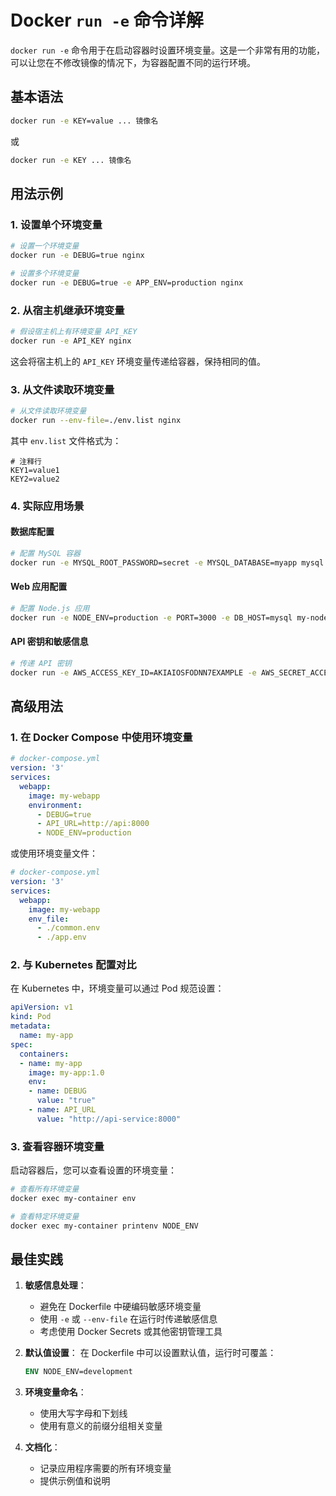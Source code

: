 # Docker `run -e` 命令详解

`docker run -e` 命令用于在启动容器时设置环境变量。这是一个非常有用的功能，可以让您在不修改镜像的情况下，为容器配置不同的运行环境。

## 基本语法

```bash
docker run -e KEY=value ... 镜像名
```

或

```bash
docker run -e KEY ... 镜像名
```

## 用法示例

### 1. 设置单个环境变量

```bash
# 设置一个环境变量
docker run -e DEBUG=true nginx

# 设置多个环境变量
docker run -e DEBUG=true -e APP_ENV=production nginx
```

### 2. 从宿主机继承环境变量

```bash
# 假设宿主机上有环境变量 API_KEY
docker run -e API_KEY nginx
```

这会将宿主机上的 `API_KEY` 环境变量传递给容器，保持相同的值。

### 3. 从文件读取环境变量

```bash
# 从文件读取环境变量
docker run --env-file=./env.list nginx
```

其中 `env.list` 文件格式为：

```
# 注释行
KEY1=value1
KEY2=value2
```

### 4. 实际应用场景

#### 数据库配置

```bash
# 配置 MySQL 容器
docker run -e MYSQL_ROOT_PASSWORD=secret -e MYSQL_DATABASE=myapp mysql:8.0
```

#### Web 应用配置

```bash
# 配置 Node.js 应用
docker run -e NODE_ENV=production -e PORT=3000 -e DB_HOST=mysql my-node-app
```

#### API 密钥和敏感信息

```bash
# 传递 API 密钥
docker run -e AWS_ACCESS_KEY_ID=AKIAIOSFODNN7EXAMPLE -e AWS_SECRET_ACCESS_KEY=wJalrXUtnFEMI/K7MDENG/bPxRfiCYEXAMPLEKEY my-aws-app
```

## 高级用法

### 1. 在 Docker Compose 中使用环境变量

```yaml
# docker-compose.yml
version: '3'
services:
  webapp:
    image: my-webapp
    environment:
      - DEBUG=true
      - API_URL=http://api:8000
      - NODE_ENV=production
```

或使用环境变量文件：

```yaml
# docker-compose.yml
version: '3'
services:
  webapp:
    image: my-webapp
    env_file:
      - ./common.env
      - ./app.env
```

### 2. 与 Kubernetes 配置对比

在 Kubernetes 中，环境变量可以通过 Pod 规范设置：

```yaml
apiVersion: v1
kind: Pod
metadata:
  name: my-app
spec:
  containers:
  - name: my-app
    image: my-app:1.0
    env:
    - name: DEBUG
      value: "true"
    - name: API_URL
      value: "http://api-service:8000"
```

### 3. 查看容器环境变量

启动容器后，您可以查看设置的环境变量：

```bash
# 查看所有环境变量
docker exec my-container env

# 查看特定环境变量
docker exec my-container printenv NODE_ENV
```

## 最佳实践

1. **敏感信息处理**：
   - 避免在 Dockerfile 中硬编码敏感环境变量
   - 使用 `-e` 或 `--env-file` 在运行时传递敏感信息
   - 考虑使用 Docker Secrets 或其他密钥管理工具

2. **默认值设置**：
   在 Dockerfile 中可以设置默认值，运行时可覆盖：
   ```dockerfile
   ENV NODE_ENV=development
   ```

3. **环境变量命名**：
   - 使用大写字母和下划线
   - 使用有意义的前缀分组相关变量

4. **文档化**：
   - 记录应用程序需要的所有环境变量
   - 提供示例值和说明
